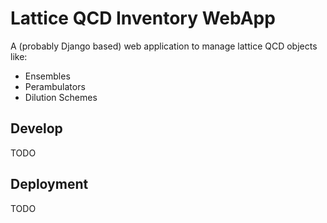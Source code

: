 # Lattice QCD Inventory WebApp

A (probably Django based) web application to manage lattice QCD objects like:

- Ensembles
- Perambulators
- Dilution Schemes

## Develop

TODO

## Deployment

TODO
